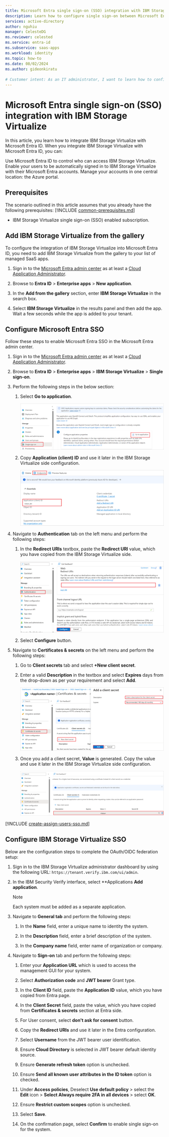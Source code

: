 ```yaml
---
title: Microsoft Entra single sign-on (SSO) integration with IBM Storage Virtualize
description: Learn how to configure single sign-on between Microsoft Entra and IBM Storage Virtualize.
services: active-directory
author: nguhiu
manager: CelesteDG
ms.reviewer: celested
ms.service: entra-id
ms.subservice: saas-apps
ms.workload: identity
ms.topic: how-to
ms.date: 08/02/2024
ms.author: gideonkiratu

# Customer intent: As an IT administrator, I want to learn how to configure single sign-on between Microsoft Entra ID and IBM Storage Virtualize so that I can control who has access to IBM Storage Virtualize, enable automatic sign-in with Microsoft Entra accounts, and manage my accounts in one central location.
---
```


# Microsoft Entra single sign-on (SSO) integration with IBM Storage Virtualize

In this article,  you learn how to integrate IBM Storage Virtualize with Microsoft Entra ID. When you integrate IBM Storage Virtualize with Microsoft Entra ID, you can:

Use Microsoft Entra ID to control who can access IBM Storage Virtualize.
Enable your users to be automatically signed in to IBM Storage Virtualize with their Microsoft Entra accounts.
Manage your accounts in one central location: the Azure portal.

## Prerequisites
The scenario outlined in this article assumes that you already have the following prerequisites:
[!INCLUDE [common-prerequisites.md](~/identity/saas-apps/includes/common-prerequisites.md)]
* IBM Storage Virtualize single sign-on (SSO) enabled subscription.

## Add IBM Storage Virtualize from the gallery

To configure the integration of IBM Storage Virtualize into Microsoft Entra ID, you need to add IBM Storage Virtualize from the gallery to your list of managed SaaS apps.

1. Sign in to the [Microsoft Entra admin center](https://entra.microsoft.com) as at least a [Cloud Application Administrator](~/identity/role-based-access-control/permissions-reference.md#cloud-application-administrator).

1. Browse to **Entra ID** > **Enterprise apps** > **New application**.

1. In the **Add from the gallery** section, enter **IBM Storage Virtualize** in the search box.

1. Select **IBM Storage Virtualize** in the results panel and then add the app. Wait a few seconds while the app is added to your tenant.

## Configure Microsoft Entra SSO

Follow these steps to enable Microsoft Entra SSO in the Microsoft Entra admin center.

1. Sign in to the [Microsoft Entra admin center](https://entra.microsoft.com) as at least a [Cloud Application Administrator](~/identity/role-based-access-control/permissions-reference.md#cloud-application-administrator).

1. Browse to **Entra ID** > **Enterprise apps** > **IBM Storage Virtualize** > **Single sign-on**.

1. Perform the following steps in the below section:

    1. Select **Go to application**.

        [![Screenshot of showing the identity configuration.](common/go-to-application.png)](common/go-to-application.png#lightbox)

    1. Copy **Application (client) ID** and use it later in the IBM Storage Virtualize side configuration.

        [![Screenshot of application client values.](common/application-id.png)](common/application-id.png#lightbox)
        
1. Navigate to **Authentication** tab on the left menu and perform the following steps:

    1. In the **Redirect URIs** textbox, paste the **Redirect URI** value, which you have copied from the IBM Storage Virtualize side.

        [![Screenshot of showing the redirect values.](common/redirect.png)](common/redirect.png#lightbox)

    1. Select **Configure** button.

1. Navigate to **Certificates & secrets** on the left menu and perform the following steps:

    1. Go to **Client secrets** tab and select **+New client secret**.
    1. Enter a valid **Description** in the textbox and select **Expires** days from the drop-down as per your requirement and select **Add**.

        [![Screenshot of showing the client secrets value.](common/client-secret.png)](common/client-secret.png#lightbox)

    1. Once you add a client secret, **Value** is generated. Copy the value and use it later in the IBM Storage Virtualize side configuration.

        [![Screenshot of showing how to add a client secret.](common/client.png)](common/client.png#lightbox)

[!INCLUDE [create-assign-users-sso.md](~/identity/saas-apps/includes/create-assign-users-sso.md)]

## Configure IBM Storage Virtualize SSO

Below are the configuration steps to complete the OAuth/OIDC federation setup:

1. Sign in to the IBM Storage Virtualize administrator dashboard by using the following URL:
`https://tenant.verify.ibm.com/ui/admin`.

1. In the IBM Security Verify interface, select **Applications **Add application**.

    > [!Note]
    >  Each system must be added as a separate application.

1. Navigate to **General tab** and perform the following steps:

    1. In the **Name** field, enter a unique name to identity the system.

    1. In the **Description** field, enter a brief description of the system.

    1. In the **Company name** field, enter name of organization or company.

1. Navigate to **Sign-on** tab and perform the following steps:

    1. Enter your **Application URL** which is used to access the management GUI for your system.

    1. Select **Authorization code** and **JWT bearer** Grant type.

    1. In the **Client ID** field, paste the **Application ID** value, which you have copied from Entra page.

    1. In the **Client Secret** field, paste the value, which you have copied from **Certificates & secrets** section at Entra side.

    1. For User consent, select **don't ask for consent** button.

    1. Copy the **Redirect URIs** and use it later in the Entra configuration.

    1. Select **Username** from the JWT bearer user identification.

    1. Ensure **Cloud Directory** is selected in JWT bearer default identity source.

    1. Ensure **Generate refresh token** option is unchecked.

    1. Ensure **Send all known user attributes in the ID token** option is checked.

    1. Under **Access policies**, Deselect **Use default policy** > select the **Edit** icon > **Select Always require 2FA in all devices** > select **OK**.

    1. Ensure **Restrict custom scopes** option is unchecked.

    1. Select **Save**.

    1. On the confirmation page, select **Confirm** to enable single sign-on for the system.
